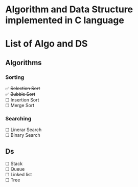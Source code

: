 # Algorithm and Data Structure implemented in C language
# List of Algo and DS
## Algorithms
### Sorting
  ✅ ~~Selection Sort~~  
  ✅ ~~Bubble Sort~~  
  ☐ Insertion Sort  
  ☐ Merge Sort  
### Searching  
  ☐ Linerar Search  
  ☐ Binary Search  
## Ds  
  ☐ Stack  
  ☐ Queue  
  ☐ Linked list  
  ☐ Tree
